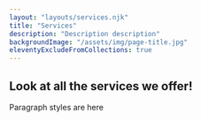```yaml
---
layout: "layouts/services.njk"
title: "Services"
description: "Description description"
backgroundImage: "/assets/img/page-title.jpg"
eleventyExcludeFromCollections: true
---
```



## Look at all the services we offer!

Paragraph styles are here